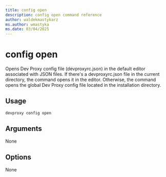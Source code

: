 ```yaml
---
title: config open
description: config open command reference
author: waldekmastykarz
ms.author: wmastyka
ms.date: 03/04/2025
---
```


# config open

Opens Dev Proxy config file (devproxyrc.json) in the default editor associated with JSON files. If there's a devproxyrc.json file in the current directory, the command opens it in the editor. Otherwise, the command opens the global Dev Proxy config file located in the installation directory.

## Usage

```console
devproxy config open
```

## Arguments

None

## Options

None
